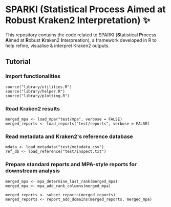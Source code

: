 # SPARKI (Statistical Process Aimed at Robust Kraken2 Interpretation) :sparkles:

This repository contains the code related to SPARKI (**S**tatistical **P**rocess **A**imed at **R**obust **K**raken2 **I**nterpreation), a framework developed in R to help refine, visualise & interpret Kraken2 outputs.

## Tutorial

### Import functionalities
```
source("library/utilities.R")
source("library/helper.R")
source("library/plotting.R")
```

### Read Kraken2 results
```
merged_mpa <- load_mpa("test/mpa", verbose = FALSE)
merged_reports <- load_reports("test/reports", verbose = FALSE)
```

### Read metadata and Kraken2's reference database
```
mdata <- load_metadata("test/metadata.csv")
ref_db <- load_reference("test/inspect.txt")
```

### Prepare standard reports and MPA-style reports for downstream analysis
```
merged_mpa <- mpa_determine_last_rank(merged_mpa)
merged_mpa <- mpa_add_rank_columns(merged_mpa)

merged_reports <- subset_reports(merged_reports)
merged_reports <- report_add_domains(merged_reports, merged_mpa)
```